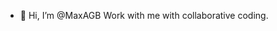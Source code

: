 - 👋 Hi, I’m @MaxAGB
Work with me with collaborative coding.

<!---
MaxAGB/MaxAGB is a ✨ special ✨ repository because its `README.md` (this file) appears on your GitHub profile.
You can click the Preview link to take a look at your changes.
--->
